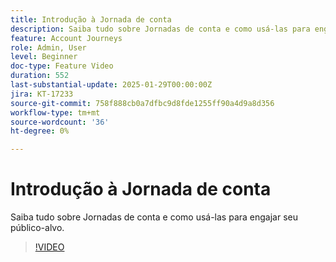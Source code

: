 ```yaml
---
title: Introdução à Jornada de conta
description: Saiba tudo sobre Jornadas de conta e como usá-las para engajar seu público-alvo.
feature: Account Journeys
role: Admin, User
level: Beginner
doc-type: Feature Video
duration: 552
last-substantial-update: 2025-01-29T00:00:00Z
jira: KT-17233
source-git-commit: 758f888cb0a7dfbc9d8fde1255ff90a4d9a8d356
workflow-type: tm+mt
source-wordcount: '36'
ht-degree: 0%

---
```



# Introdução à Jornada de conta

Saiba tudo sobre Jornadas de conta e como usá-las para engajar seu público-alvo.

>[!VIDEO](https://video.tv.adobe.com/v/3443212/?learn=on&enablevpops&captions=por_br)
